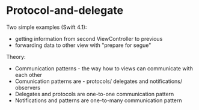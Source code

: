 # Protocol-and-delegate

Two simple examples (Swift 4.1):
  * getting information from second ViewController to previous
  * forwarding data to other view with "prepare for segue"

Theory:
 * Communication patterns - the way how to views can communicate with each other
 * Comunication patterns are - protocols/ delegates and notifications/ observers
 * Delegates and protocols are one-to-one communication pattern
 * Notifications and patterns are one-to-many communication pattern
 
